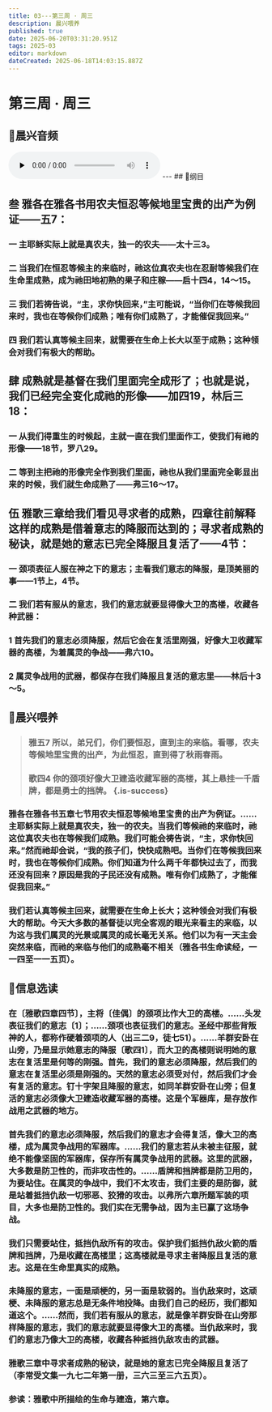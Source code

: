 ```yaml
---
title: 03---第三周 · 周三
description: 晨兴喂养
published: true
date: 2025-06-20T03:31:20.951Z
tags: 2025-03
editor: markdown
dateCreated: 2025-06-18T14:03:15.887Z
---
```


# 第三周 · 周三
## 🎵晨兴音频
<audio id="audio" controls="" preload="none">
      <source id="mp3" src="/2025-03/week3/week3day3.mp3">
</audio>
---
## 📖纲目

## 叁    雅各在雅各书用农夫恒忍等候地里宝贵的出产为例证——五7：

### 一    主耶稣实际上就是真农夫，独一的农夫——太十三3。

### 二    当我们在恒忍等候主的来临时，祂这位真农夫也在忍耐等候我们在生命里成熟，成为祂田地初熟的果子和庄稼——启十四4，14～15。

### 三    我们若祷告说，“主，求你快回来，”主可能说，“当你们在等候我回来时，我也在等候你们成熟；唯有你们成熟了，才能催促我回来。”

### 四    我们若认真等候主回来，就需要在生命上长大以至于成熟；这种领会对我们有极大的帮助。

## 肆    成熟就是基督在我们里面完全成形了；也就是说，我们已经完全变化成祂的形像——加四19，林后三18：

### 一    从我们得重生的时候起，主就一直在我们里面作工，使我们有祂的形像——18节，罗八29。

### 二    等到主把祂的形像完全作到我们里面，祂也从我们里面完全彰显出来的时候，我们就生命成熟了——弗三16～17。

## 伍    雅歌三章给我们看见寻求者的成熟，四章往前解释这样的成熟是借着意志的降服而达到的；寻求者成熟的秘诀，就是她的意志已完全降服且复活了——4节：

### 一    颈项表征人服在神之下的意志；主看我们意志的降服，是顶美丽的事——1节上，4节。

### 二    我们若有服从的意志，我们的意志就要显得像大卫的高楼，收藏各种武器：

### 1    首先我们的意志必须降服，然后它会在复活里刚强，好像大卫收藏军器的高楼，为着属灵的争战——弗六10。

### 2    属灵争战用的武器，都保存在我们降服且复活的意志里——林后十3～5。

## 📖晨兴喂养

>### **雅五7**    **所以，弟兄们，你们要恒忍，直到主的来临。看哪，农夫等候地里宝贵的出产，为此恒忍，直到得了秋雨春雨。**
>
>### **歌四4**    **你的颈项好像大卫建造收藏军器的高楼，其上悬挂一千盾牌，都是勇士的挡牌。** {.is-success}

### 雅各在雅各书五章七节用农夫恒忍等候地里宝贵的出产为例证。……主耶稣实际上就是真农夫，独一的农夫。当我们等候祂的来临时，祂这位真农夫也在等候我们成熟。我们可能会祷告说，“主，求你快回来。”然而祂却会说，“我的孩子们，快快成熟吧。当你们在等候我回来时，我也在等候你们成熟。你们知道为什么两千年都快过去了，而我还没有回来？原因是我的子民还没有成熟。唯有你们成熟了，才能催促我回来。”

### 我们若认真等候主回来，就需要在生命上长大；这种领会对我们有极大的帮助。今天大多数的基督徒以完全客观的眼光来看主的来临，以为这与我们属灵的光景或属灵的成长毫无关系。他们以为有一天主会突然来临，而祂的来临与他们的成熟毫不相关（雅各书生命读经，一一四至一一五页）。

## 📖信息选读

### 在〔雅歌四章四节〕，主将〔佳偶〕的颈项比作大卫的高楼。……头发表征我们的意志〔1〕；……颈项也表征我们的意志。圣经中那些背叛神的人，都称作硬着颈项的人（出三二9，徒七51）。……羊群安卧在山旁，乃是显示她意志的降服〔歌四1〕，而大卫的高楼则说明她的意志在复活里是何等的刚强。首先，我们的意志必须降服，然后我们的意志在复活里必须是刚强的。天然的意志必须受对付，然后我们才会有复活的意志。钉十字架且降服的意志，如同羊群安卧在山旁；但复活的意志必须像大卫建造收藏军器的高楼。这是个军器库，是存放作战用之武器的地方。

### 首先我们的意志必须降服，然后我们的意志才会得复活，像大卫的高楼，成为属灵争战用的军器库。……我们的意志若从未被主征服，就绝不能像坚固的军器库，保存所有属灵争战用的武器。这里的武器，大多数是防卫性的，而非攻击性的。……盾牌和挡牌都是防卫用的，为要站住。在属灵的争战中，我们不太攻击，我们主要的是防御，就是站着抵挡仇敌一切邪恶、狡猾的攻击。以弗所六章所题军装的项目，大多也是防卫性的。我们实在无需争战，因为主已赢了这场争战。

### 我们只需要站住，抵挡仇敌所有的攻击。保护我们抵挡仇敌火箭的盾牌和挡牌，乃是收藏在高楼里；这高楼就是寻求主者降服且复活的意志。这是在生命里真实的成熟。

### 未降服的意志，一面是顽梗的，另一面是软弱的。当仇敌来时，这顽梗、未降服的意志总是无条件地投降。由我们自己的经历，我们都知道这个。……然而，我们若有服从的意志，就是像羊群安卧在山旁那样降服的意志，我们的意志就要显得像大卫的高楼。当仇敌来时，我们的意志乃像大卫的高楼，收藏各种抵挡仇敌攻击的武器。

### 雅歌三章中寻求者成熟的秘诀，就是她的意志已完全降服且复活了（李常受文集一九七二年第一册，三六三至三六五页）。

### 参读：雅歌中所描绘的生命与建造，第六章。
<!-- Google tag (gtag.js) -->
<script async src="https://www.googletagmanager.com/gtag/js?id=G-1P8709Z16T"></script>
<script>
  window.dataLayer = window.dataLayer || [];
  function gtag(){dataLayer.push(arguments);}
  gtag('js', new Date());

  gtag('config', 'G-1P8709Z16T');
</script>